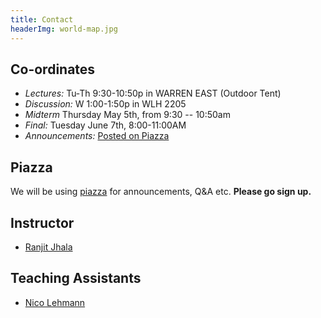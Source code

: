 ```yaml
---
title: Contact
headerImg: world-map.jpg
---
```


## Co-ordinates

- *Lectures:*          Tu-Th 9:30-10:50p in WARREN EAST (Outdoor Tent)
- *Discussion:*        W 1:00-1:50p      in WLH 2205
- *Midterm*            Thursday May 5th, from 9:30 -- 10:50am
- *Final:*             Tuesday June 7th, 8:00-11:00AM
- *Announcements:*     [Posted on Piazza](https://piazza.com/class/l147j0zwu6v6dy)

## Piazza

We will be using [piazza](https://piazza.com/class/l147j0zwu6v6dy) for announcements, Q&A etc.
**Please go sign up.**

## Instructor

* [Ranjit Jhala](http://ranjitjhala.github.io)

## Teaching Assistants

* [Nico Lehmann](https://github.com/nilehmann)
